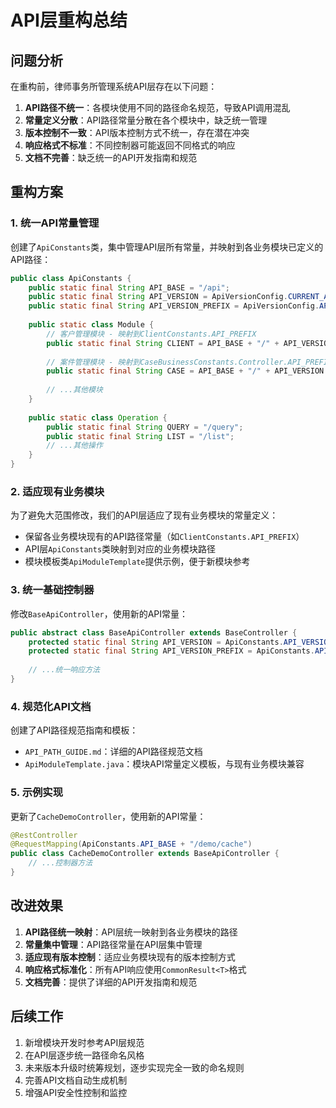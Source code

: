 # API层重构总结

## 问题分析

在重构前，律师事务所管理系统API层存在以下问题：

1. **API路径不统一**：各模块使用不同的路径命名规范，导致API调用混乱
2. **常量定义分散**：API路径常量分散在各个模块中，缺乏统一管理
3. **版本控制不一致**：API版本控制方式不统一，存在潜在冲突
4. **响应格式不标准**：不同控制器可能返回不同格式的响应
5. **文档不完善**：缺乏统一的API开发指南和规范

## 重构方案

### 1. 统一API常量管理

创建了`ApiConstants`类，集中管理API层所有常量，并映射到各业务模块已定义的API路径：

```java
public class ApiConstants {
    public static final String API_BASE = "/api";
    public static final String API_VERSION = ApiVersionConfig.CURRENT_API_VERSION;
    public static final String API_VERSION_PREFIX = ApiVersionConfig.API_VERSION_PREFIX;
    
    public static class Module {
        // 客户管理模块 - 映射到ClientConstants.API_PREFIX
        public static final String CLIENT = API_BASE + "/" + API_VERSION + "/clients";
        
        // 案件管理模块 - 映射到CaseBusinessConstants.Controller.API_PREFIX
        public static final String CASE = API_BASE + "/" + API_VERSION + "/cases";
        
        // ...其他模块
    }
    
    public static class Operation {
        public static final String QUERY = "/query";
        public static final String LIST = "/list";
        // ...其他操作
    }
}
```

### 2. 适应现有业务模块

为了避免大范围修改，我们的API层适应了现有业务模块的常量定义：

- 保留各业务模块现有的API路径常量（如`ClientConstants.API_PREFIX`）
- API层`ApiConstants`类映射到对应的业务模块路径
- 模块模板类`ApiModuleTemplate`提供示例，便于新模块参考

### 3. 统一基础控制器

修改`BaseApiController`，使用新的API常量：

```java
public abstract class BaseApiController extends BaseController {
    protected static final String API_VERSION = ApiConstants.API_VERSION;
    protected static final String API_VERSION_PREFIX = ApiConstants.API_VERSION_PREFIX;
    
    // ...统一响应方法
}
```

### 4. 规范化API文档

创建了API路径规范指南和模板：

- `API_PATH_GUIDE.md`：详细的API路径规范文档
- `ApiModuleTemplate.java`：模块API常量定义模板，与现有业务模块兼容

### 5. 示例实现

更新了`CacheDemoController`，使用新的API常量：

```java
@RestController
@RequestMapping(ApiConstants.API_BASE + "/demo/cache")
public class CacheDemoController extends BaseApiController {
    // ...控制器方法
}
```

## 改进效果

1. **API路径统一映射**：API层统一映射到各业务模块的路径
2. **常量集中管理**：API路径常量在API层集中管理
3. **适应现有版本控制**：适应业务模块现有的版本控制方式
4. **响应格式标准化**：所有API响应使用`CommonResult<T>`格式
5. **文档完善**：提供了详细的API开发指南和规范

## 后续工作

1. 新增模块开发时参考API层规范
2. 在API层逐步统一路径命名风格
3. 未来版本升级时统筹规划，逐步实现完全一致的命名规则
4. 完善API文档自动生成机制
5. 增强API安全性控制和监控 